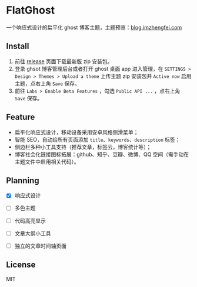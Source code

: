 # FlatGhost
一个响应式设计的扁平化 ghost 博客主题，主题预览：[blog.imzhengfei.com](http://blog.imzhengfei.com)




## Install

1. 前往 [release](https://github.com/imzhengfei/ghost-theme-flatghost/releases) 页面下载最新版 zip 安装包。
2. 登录 ghsot 博客管理后台或者打开 ghost 桌面 app 进入管理，在 `SETTINGS > Design > Themes > Upload a theme` 上传主题 zip 安装包并 `Active now` 启用主题，点右上角 `Save` 保存。
3. 前往 `Labs > Enable Beta Features` ，勾选 `Public API ...` ，点右上角 `Save` 保存。



## Feature

*   扁平化响应式设计，移动设备采用安卓风格侧滑菜单；
*   智能 SEO，自动给所有页面添加 `title`、`keywords`、`description`  标签；
*   侧边栏多种小工具支持（推荐文章，标签云，博客统计等）；
*   博客社会化链接图标拓展：github、知乎、豆瓣、微博、QQ 空间（需手动在主题文件中启用相关代码）。



## Planning

-   [x] 响应式设计
-   [ ] 多色主题
-   [ ] 代码高亮显示
-   [ ] 文章大纲小工具
-   [ ] 独立的文章时间轴页面





## License

MIT